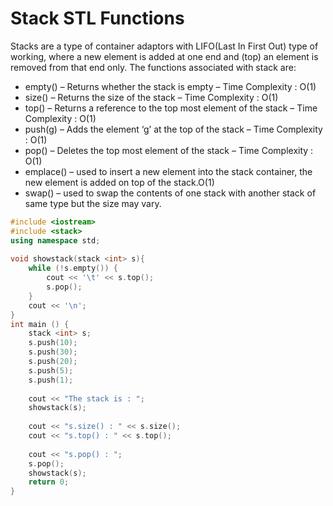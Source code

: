 # Stack STL Functions

Stacks are a type of container adaptors with LIFO(Last In First Out) type of working, where a new element is added at one end and (top) an element is removed from that end only. The functions associated with stack are:

* empty() – Returns whether the stack is empty – Time Complexity : O(1)
* size() – Returns the size of the stack – Time Complexity : O(1)
* top() – Returns a reference to the top most element of the stack – Time Complexity : O(1)
* push(g) – Adds the element ‘g’ at the top of the stack – Time Complexity : O(1)
* pop() – Deletes the top most element of the stack – Time Complexity : O(1)
* emplace() – used to insert a new element into the stack container, the new element is added on top of the stack.O(1)
* swap() – used to swap the contents of one stack with another stack of same type but the size may vary.

```cpp
#include <iostream> 
#include <stack> 
using namespace std; 
  
void showstack(stack <int> s){ 
    while (!s.empty()) { 
        cout << '\t' << s.top(); 
        s.pop(); 
    } 
    cout << '\n'; 
} 
int main () { 
    stack <int> s; 
    s.push(10); 
    s.push(30); 
    s.push(20); 
    s.push(5); 
    s.push(1); 
  
    cout << "The stack is : "; 
    showstack(s); 
  
    cout << "s.size() : " << s.size(); 
    cout << "s.top() : " << s.top(); 
  
    cout << "s.pop() : "; 
    s.pop(); 
    showstack(s); 
    return 0; 
} 
```


